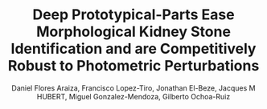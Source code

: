 ---
paperId: 21
author: Daniel Flores Araiza, Francisco Lopez-Tiro, Jonathan El-Beze, Jacques M HUBERT, Miguel Gonzalez-Mendoza, Gilberto Ochoa-Ruiz
publicationauthor: Flores Araiza, D. et al
title: Deep Prototypical-Parts Ease Morphological Kidney Stone Identification and are Competitively Robust to Photometric Perturbations
pdf: Daniel_Flores.pdf
poster: Daniel_Flores.png
alt: --
type: Poster
topic: Medical and Biological Vision, Cell Microscopy
subtopic: "Recognition: Categorization, Detection, Retrieval"
link: https://research.latinxinai.org/papers/cvpr/2023/pdf/Daniel_Flores.pdf
conference: cvpr
year: 2023
tags: cvpr-2023-pp
location: Vancouver, Canada
---